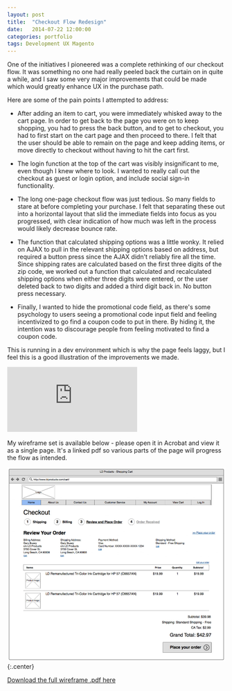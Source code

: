 ```yaml
---
layout: post
title:  "Checkout Flow Redesign"
date:   2014-07-22 12:00:00
categories: portfolio
tags: Development UX Magento
---
```

One of the initiatives I pioneered was a complete rethinking of our checkout flow. It was something no one had really peeled back the curtain on in quite a while, and I saw some very major improvements that could be made which would greatly enhance UX in the purchase path.

<!--break-->

Here are some of the pain points I attempted to address:

*   After adding an item to cart, you were immediately whisked away to the cart page. In order to get back to the page you were on to keep shopping, you had to press the back button, and to get to checkout, you had to first start on the cart page and then proceed to there. I felt that the user should be able to remain on the page and keep adding items, or move directly to checkout without having to hit the cart first.

*   The login function at the top of the cart was visibly insignificant to me, even though I knew where to look. I wanted to really call out the checkout as guest or login option, and include social sign-in functionality.

*   The long one-page checkout flow was just tedious. So many fields to stare at before completing your purchase. I felt that separating these out into a horizontal layout that slid the immediate fields into focus as you progressed, with clear indication of how much was left in the process would likely decrease bounce rate.

*   The function that calculated shipping options was a little wonky. It relied on AJAX to pull in the relevant shipping options based on address, but required a button press since the AJAX didn't reliably fire all the time. Since shipping rates are calculated based on the first three digits of the zip code, we worked out a function that calculated and recalculated shipping options when either three digits were entered, or the user deleted back to two digits and added a third digit back in. No button press necessary.

*   Finally, I wanted to hide the promotional code field, as there's some psychology to users seeing a promotional code input field and feeling incentivized to go find a coupon code to put in there. By hiding it, the intention was to discourage people from feeling motivated to find a coupon code.

This is running in a dev environment which is why the page feels laggy, but I feel this is a good illustration of the improvements we made.

<div class="video-container"><iframe src="http://www.youtube.com/embed/1Hj0cC9FaJA?rel=0" frameborder="0" allowfullscreen></iframe></div>

My wireframe set is available below - please open it in Acrobat and view it as a single page. It's a linked pdf so various parts of the page will progress the flow as intended.

![Checkout Flow Wireframe](/img/post-content/checkout-flow-redesign/checkout_wireframe_still.jpg){:.center}

[Download the full wireframe .pdf here](/img/post-content/checkout-flow-redesign/magento_checkout_UX.pdf)